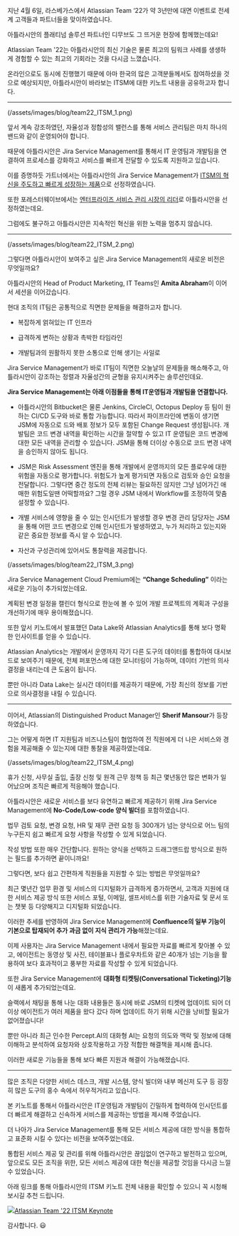  지난 4월 6일, 라스베가스에서 Atlassian Team ‘22가 약 3년만에 대면 이벤트로 전세계 고객들과 파트너들을 맞이하였습니다.

아틀라시안의 플래티넘 솔루션 파트너인 디무브도 그 뜨거운 현장에 함께했는데요!

Atlassian Team '22는 아틀라시안의 최신 기술은 물론 최고의 팀워크 사례를 생생하게 경험할 수 있는 최고의 기회라는 것을 다시금 느꼈습니다.

온라인으로도 동시에 진행했기 때문에 아마 한국의 많은 고객분들께서도 참여하셨을 것으로 예상되지만, 아틀라시안이 바라보는 ITSM에 대한 키노트 내용을 공유하고자 합니다.

---
(/assets/images/blog/team22_ITSM_1.png)

앞서 계속 강조하였던, 자율성과 정합성의 밸런스를 통해 서비스 관리팀은 마치 하나의 밴드와 같이 운영되어야 합니다.

때문에 아틀라시안은 Jira Service Management를 통해서 IT 운영팀과 개발팀을 연결하여 프로세스를 강화하고 서비스를 빠르게 전달할 수 있도록 지원하고 있습니다.

이를 증명하듯 가트너에서는 아틀라시안의 Jira Service Management가 [ITSM의 혁신을 주도하고 빠르게 성장하는 제품](http://blog.dmove.kr/inside%20atlassian/2021/10/27/Gartner-Magic-Quadrant-for-ITSM-Atlassian.html "http://blog.dmove.kr/inside%20atlassian/2021/10/27/Gartner-Magic-Quadrant-for-ITSM-Atlassian.html")으로 선정하였습니다.

또한 포레스터웨이브에서는 [엔터프라이즈 서비스 관리 시장의 리더](http://blog.dmove.kr/inside%20atlassian/2022/01/19/2021-forrester-wave-esm-atlassian.html "http://blog.dmove.kr/inside%20atlassian/2022/01/19/2021-forrester-wave-esm-atlassian.html")로 아틀라시안을 선정하였는데요.

그럼에도 불구하고 아틀라시안은 지속적인 혁신을 위한 노력을 멈추지 않습니다.

---
(/assets/images/blog/team22_ITSM_2.png)

그렇다면 아틀라시안이 보여주고 싶은 Jira Service Management의 새로운 비전은 무엇일까요?

아틀라시안의 Head of Product Marketing, IT Teams인 **Amita Abraham**이 이어서 세션을 이어갔습니다.

현대 조직의 IT팀은 공통적으로 직면한 문제들을 해결하고자 합니다.

-   복잡하게 얽혀있는 IT 인프라
    
-   급격하게 변하는 상황과 촉박한 타임라인
    
-   개발팀과의 원활하지 못한 소통으로 인해 생기는 사일로
    

Jira Service Management가 바로 IT팀이 직면한 오늘날의 문제들을 해소해주고, 아틀라시안이 강조하는 정렬과 자율성간의 균형을 유지시켜주는 솔루션인데요.

**Jira Service Management는 아래 이점들을 통해 IT운영팀과 개발팀을 연결합니다.**

-   아틀라시안의 Bitbucket은 물론 Jenkins, CircleCI, Octopus Deploy 등 팀이 원하는 CI/CD 도구와 바로 통합 가능합니다. 따라서 파이프라인에 변동이 생기면 JSM에 자동으로 드와 배포 정보가 모두 포함된 Change Request 생성됩니다. 개발팀은 코드 변경 내역을 확인하는 시간을 절약할 수 있고 IT 운영팀은 코드 변경에 대한 모든 내역을 관리할 수 있습니다. JSM을 통해 더이상 수동으로 코드 변경 내역을 승인하지 않아도 됩니다.
    
-   JSM은 Risk Assessment 엔진을 통해 개발에서 운영까지의 모든 플로우에 대한 위험을 자동으로 평가합니다. 위험도가 높게 평가되면 자동으로 검토와 승인 요청을 전달합니다. 그렇다면 중간 정도의 전체 리뷰는 필요하진 않지만 그냥 넘어가긴 애매한 위험도일땐 어떡할까요? 그럴 경우 JSM 내에서 Workflow를 조정하여 맞춤 설정할 수 있습니다.
    
-   개별 서비스에 영향을 줄 수 있는 인시던트가 발생할 경우 변경 관리 담당자는 JSM을 통해 어떤 코드 변경으로 인해 인시던트가 발생하였고, 누가 처리하고 있는지와 같은 중요한 정보를 즉시 알 수 있습니다.
    
-   자산과 구성관리에 있어서도 통찰력을 제공합니다.

(/assets/images/blog/team22_ITSM_3.png)

Jira Service Management Cloud Premium에는 **“Change Scheduling”** 이라는 새로운 기능이 추가되었는데요. 

계획된 변경 일정을 캘린더 형식으로 한눈에 볼 수 있어 개발 프로젝트의 계획과 구성을 개선하기에 매우 용이해졌습니다.

또한 앞서 키노트에서 발표했던 Data Lake와 Atlassian Analytics를 통해 보다 명확한 인사이트를 얻을 수 있습니다.

Atlassian Analytics는 개발에서 운영까지 각기 다른 도구의 데이터를 통합하여 대시보드로 보여주기 때문에, 전체 퍼포먼스에 대한 모니터링이 가능하며, 데이터 기반의 의사결정을 내리는데 큰 도움이 됩니다.

뿐만 아니라 Data Lake는 실시간 데이터를 제공하기 때문에, 가장 최신의 정보를 기반으로 의사결정을 내릴 수 있습니다.

----------

이어서, Atlassian의 Distinguished Product Manager인 **Sherif Mansour**가 등장하였습니다.

그는 어떻게 하면 IT 지원팀과 비즈니스팀이 협업하여 전 직원에게 더 나은 서비스와 경험을 제공해줄 수 있는지에 대한 통찰을 제공하였는데요.

(/assets/images/blog/team22_ITSM_4.png)

휴가 신청, 사무실 출입, 출장 신청 및 원격 근무 정책 등 최근 몇년동안 많은 변화가 일어났으며 조직은 빠르게 적응해야 했습니다.

아틀라시안은 새로운 서비스를 보다 유연하고 빠르게 제공하기 위해 Jira Service Management에 **No-Code/Low-code 양식 빌더**를 포함하였습니다.

법무 검토 요청, 변경 요청, HR 및 재무 관련 요청 등 300개가 넘는 양식으로 어느 팀의 누구든지 쉽고 빠르게 요청 사항을 작성할 수 있게 되었습니다.

작성 방법 또한 매우 간단합니다. 원하는 양식을 선택하고 드래그앤드랍 방식으로 원하는 필드를 추가하면 끝이니까요!

그렇다면, 보다 쉽고 간편하게 직원들을 지원할 수 있는 방법은 무엇일까요?

최근 몇년간 업무 환경 및 서비스의 디지털화가 급격하게 증가하면서, 고객과 지원에 대한 서비스 제공 방식 또한 서비스 포털, 이메일, 셀프서비스를 위한 기술자료 및 문서 또는 챗봇 등 다양해지고 디지털화 되었습니다.

이러한 추세를 반영하여 Jira Service Management에 **Confluence의 일부 기능이 기본으로 탑재되어 추가 과금 없이 지식 관리가 가능**해졌는데요.

이제 사용자는 Jira Service Management 내에서 필요한 자료를 빠르게 찾아볼 수 있고, 에이전트는 동영상 및 사진, 테이블표나 플로우차트와 같은 40개가 넘는 기능을 활용하여 보다 효과적이고 풍부한 자료를 작성할 수 있게 되었습니다.

또한 Jira Service Management에 **대화형 티켓팅(Conversational Ticketing)기능**이 새롭게 추가되었는데요.

슬랙에서 채팅을 통해 나눈 대화 내용들은 동시에 바로 JSM의 티켓에 업데이트 되어 더이상 에이전트가 여러 제품을 왔다 갔다 하며 업데이트 하기 위해 시간을 낭비할 필요가 없어졌습니다!

뿐만 아니라 최근 인수한 Percept.AI의 대화형 AI는 요청의 의도와 맥락 및 정보에 대해 이해하고 분석하여 요청자와 상호작용하고 가장 적합한 해결책을 제시해 줍니다.

이러한 새로운 기능들을 통해 보다 빠른 지원과 해결이 가능해졌습니다.

----------

많은 조직은 다양한 서비스 데스크, 개발 시스템, 양식 빌더와 내부 메신저 도구 등 굉장히 많은 도구의 홍수 속에서 허우적거리고 있습니다.

본 키노트를 통해서 아틀라시안은 IT운영팀과 개발팀이 긴밀하게 협력하여 인시던트를 더 빠르게 해결하고 신속하게 서비스를 제공하는 방법을 제시해 주었습니다.

더 나아가 Jira Service Management를 통해 모든 서비스 제공에 대한 방식을 통합하고 표준화 시킬 수 있다는 비전을 보여주었는데요.

통합된 서비스 제공 및 관리를 위해 아틀라시안은 끊임없이 연구하고 발전하고 있으며, 앞으로도 모든 조직을 위한, 모든 서비스 제공에 대한 혁신을 제공할 것임을 다시금 느낄 수 있었습니다.

아래 링크를 통해 아틀라시안의 ITSM 키노트 전체 내용을 확인할 수 있으니 꼭 시청해 보시길 추천 드립니다.

[![](https://www.youtube.com/s/desktop/dd76c683/img/favicon_32x32.png)Atlassian Team '22 ITSM Keynote](https://www.youtube.com/watch?v=aKkz8gufmUc)

감사합니다. 😃
<!--stackedit_data:
eyJoaXN0b3J5IjpbMTk4NjY1ODY4Myw1ODQ0NzA1NzcsLTE4Nz
M1NTc2OF19
-->